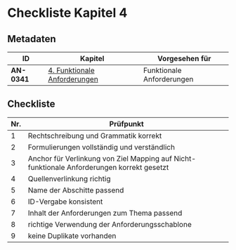 # Checkliste Kapitel 4

## Metadaten
| ID | Kapitel | Vorgesehen für |
|---|---|---|
| <a name="AN-0341">**AN-0341**</a> | [4. Funktionale Anforderungen](../lastenheft/04.-funktionale-anforderungen.md) | Funktionale Anforderungen |


## Checkliste
| Nr\. | Prüfpunkt |
|---|---|
|  1 | Rechtschreibung und Grammatik korrekt |
|  2 | Formulierungen vollständig und verständlich |
|  3 | Anchor für Verlinkung von Ziel Mapping auf Nicht-funktionale Anforderungen korrekt gesetzt |
|  4 | Quellenverlinkung richtig |
|  5 | Name der Abschitte passend |
|  6 | ID-Vergabe konsistent |
|  7 | Inhalt der Anforderungen zum Thema passend |
|  8 | richtige Verwendung der Anforderungsschablone |
|  9 | keine Duplikate vorhanden |
